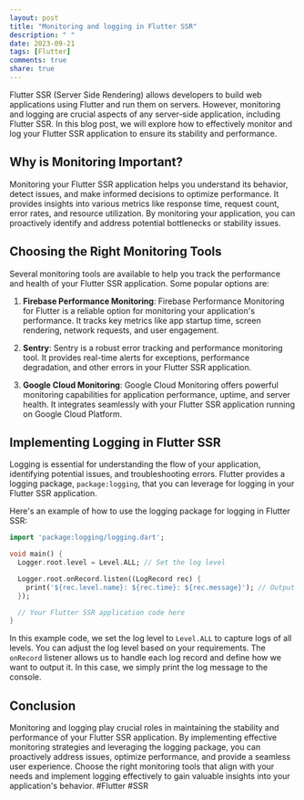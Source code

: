 ```yaml
---
layout: post
title: "Monitoring and logging in Flutter SSR"
description: " "
date: 2023-09-21
tags: [Flutter]
comments: true
share: true
---
```


Flutter SSR (Server Side Rendering) allows developers to build web applications using Flutter and run them on servers. However, monitoring and logging are crucial aspects of any server-side application, including Flutter SSR. In this blog post, we will explore how to effectively monitor and log your Flutter SSR application to ensure its stability and performance.

## Why is Monitoring Important?

Monitoring your Flutter SSR application helps you understand its behavior, detect issues, and make informed decisions to optimize performance. It provides insights into various metrics like response time, request count, error rates, and resource utilization. By monitoring your application, you can proactively identify and address potential bottlenecks or stability issues.

## Choosing the Right Monitoring Tools

Several monitoring tools are available to help you track the performance and health of your Flutter SSR application. Some popular options are:

1. **Firebase Performance Monitoring**: Firebase Performance Monitoring for Flutter is a reliable option for monitoring your application's performance. It tracks key metrics like app startup time, screen rendering, network requests, and user engagement.

2. **Sentry**: Sentry is a robust error tracking and performance monitoring tool. It provides real-time alerts for exceptions, performance degradation, and other errors in your Flutter SSR application.

3. **Google Cloud Monitoring**: Google Cloud Monitoring offers powerful monitoring capabilities for application performance, uptime, and server health. It integrates seamlessly with your Flutter SSR application running on Google Cloud Platform.

## Implementing Logging in Flutter SSR

Logging is essential for understanding the flow of your application, identifying potential issues, and troubleshooting errors. Flutter provides a logging package, `package:logging`, that you can leverage for logging in your Flutter SSR application.

Here's an example of how to use the logging package for logging in Flutter SSR:

```dart
import 'package:logging/logging.dart';

void main() {
  Logger.root.level = Level.ALL; // Set the log level

  Logger.root.onRecord.listen((LogRecord rec) {
    print('${rec.level.name}: ${rec.time}: ${rec.message}'); // Output the log message
  });

  // Your Flutter SSR application code here
}
```

In this example code, we set the log level to `Level.ALL` to capture logs of all levels. You can adjust the log level based on your requirements. The `onRecord` listener allows us to handle each log record and define how we want to output it. In this case, we simply print the log message to the console.

## Conclusion

Monitoring and logging play crucial roles in maintaining the stability and performance of your Flutter SSR application. By implementing effective monitoring strategies and leveraging the logging package, you can proactively address issues, optimize performance, and provide a seamless user experience. Choose the right monitoring tools that align with your needs and implement logging effectively to gain valuable insights into your application's behavior. #Flutter #SSR